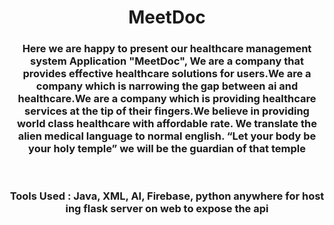<h1 align="center">MeetDoc</h1>
<h3 align="center">Here we are happy to present our healthcare management system Application "MeetDoc", We are a company that provides effective healthcare solutions for users.We are a company which is narrowing the gap between ai and healthcare.We are a company which is providing healthcare services at the tip of their fingers.We believe in providing world class healthcare with affordable rate. We translate the alien medical language to normal english. “Let your body be your holy temple” we will be the guardian of that temple</h3>
<br/>
<h3  align="center">Tools Used : Java, XML, AI, Firebase, python anywhere for host ing flask server on web to expose the api</h3>



